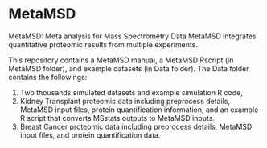 # MetaMSD
MetaMSD: Meta analysis for Mass Spectrometry Data
MetaMSD integrates quantitative proteomic results from multiple experiments.

This repository contains a MetaMSD manual, a MetaMSD Rscript (in MetaMSD folder), and example datasets (in Data folder).
The Data folder contains the followings:
1. Two thousands simulated datasets and example simulation R code,
2. Kidney Transplant proteomic data including preprocess details, MetaMSD input files, protein quantification information, 
   and an example R script that converts MSstats outputs to MetaMSD inputs.
3. Breast Cancer proteomic data including preprocess details, MetaMSD input files, and protein quantification data. 
